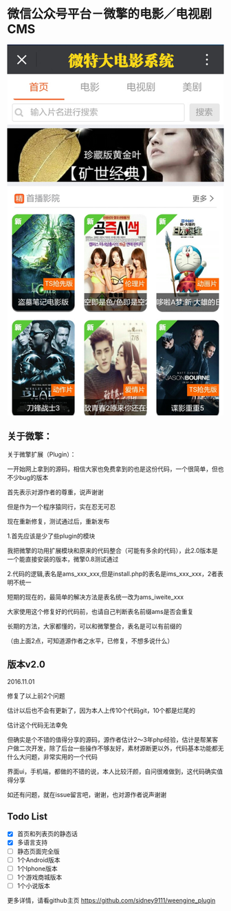 # 微信公众号平台－微擎的电影／电视剧 CMS

![1](promote/p1.jpg)

## 关于微擎：

关于微擎扩展（Plugin）：

一开始网上拿到的源码，相信大家也免费拿到的也是这份代码，一个很简单，但也不少bug的版本

首先表示对源作者的尊重，说声谢谢

但是作为一个程序猿同行，实在忍无可忍

现在重新修复，测试通过后，重新发布


1.首先应该是少了些plugin的模块

我把微擎的功用扩展模块和原来的代码整合（可能有多余的代码），此2.0版本是一个能直接安装的版本，微擎0.8测试通过

2.代码的逻辑,表名是ams_xxx_xxx,但是install.php的表名是ims_xxx_xxx，2者表明不统一

短期的现在的，最简单的解决方法是表名统一改为ams_iweite_xxx

大家使用这个修复好的代码前，也请自己判断表名前缀ams是否会重复

长期的方法，大家都懂的，可以和微擎整合，表名是可以有前缀的

（由上面2点，可知道源作者之水平，已修复，不想多说什么）



## 版本v2.0

2016.11.01

修复了以上前2个问题

估计以后也不会有更新了，因为本人上传10个代码git，10个都是烂尾的

估计这个代码无法幸免

但确实是个不错的值得分享的源码，源作者估计2～3年php经验，估计是帮某客户做二次开发，除了后台一些操作不够友好，素材源断更以外，代码基本功能都无什么大问题，非常实用的一个代码

界面ui，手机端，都做的不错的说，本人比较汗颜，自问很难做到，这代码确实值得分享

如还有问题，就在issue留言吧，谢谢，也对源作者说声谢谢



## Todo List

- [x] 首页和列表页的静态话
- [x] 多语言支持
- [ ] 静态页面完全版
- [ ] 1个Android版本
- [ ] 1个Iphone版本
- [ ] 1个游戏商城版本
- [ ] 1个小说版本

更多详情，请看github主页
https://github.com/sidney9111/weengine_plugin

